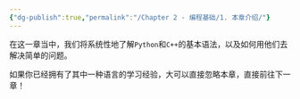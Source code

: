 ```yaml
---
{"dg-publish":true,"permalink":"/Chapter 2 - 编程基础/1. 本章介绍/"}
---
```


在这一章当中，我们将系统性地了解`Python`和`C++`的基本语法，以及如何用他们去解决简单的问题。

如果你已经拥有了其中一种语言的学习经验，大可以直接忽略本章，直接前往下一章！